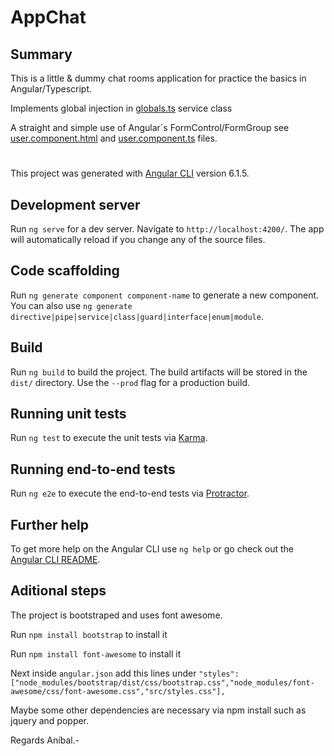 # AppChat

## Summary
This is a little & dummy chat rooms application for practice the basics in Angular/Typescript.

Implements global injection in [globals.ts](https://github.com/AnibalFlores/app-chat/blob/master/src/app/globals.ts)  service class

A straight and simple use of Angular´s FormControl/FormGroup see [user.component.html](https://github.com/AnibalFlores/app-chat/blob/master/src/app/components/user/user.component.html) and [user.component.ts](https://github.com/AnibalFlores/app-chat/blob/master/src/app/components/user/user.component.ts)  files.


#

This project was generated with [Angular CLI](https://github.com/angular/angular-cli) version 6.1.5.

## Development server

Run `ng serve` for a dev server. Navigate to `http://localhost:4200/`. The app will automatically reload if you change any of the source files.

## Code scaffolding

Run `ng generate component component-name` to generate a new component. You can also use `ng generate directive|pipe|service|class|guard|interface|enum|module`.

## Build

Run `ng build` to build the project. The build artifacts will be stored in the `dist/` directory. Use the `--prod` flag for a production build.

## Running unit tests

Run `ng test` to execute the unit tests via [Karma](https://karma-runner.github.io).

## Running end-to-end tests

Run `ng e2e` to execute the end-to-end tests via [Protractor](http://www.protractortest.org/).

## Further help

To get more help on the Angular CLI use `ng help` or go check out the [Angular CLI README](https://github.com/angular/angular-cli/blob/master/README.md).

## Aditional steps

The project is bootstraped and uses font awesome.

Run `npm install bootstrap` to install it

Run `npm install font-awesome` to install it

Next inside `angular.json` add this lines under `"styles":  ["node_modules/bootstrap/dist/css/bootstrap.css","node_modules/font-awesome/css/font-awesome.css","src/styles.css"],`

Maybe some other dependencies are necessary via npm install such as jquery and popper.

Regards
Aníbal.-